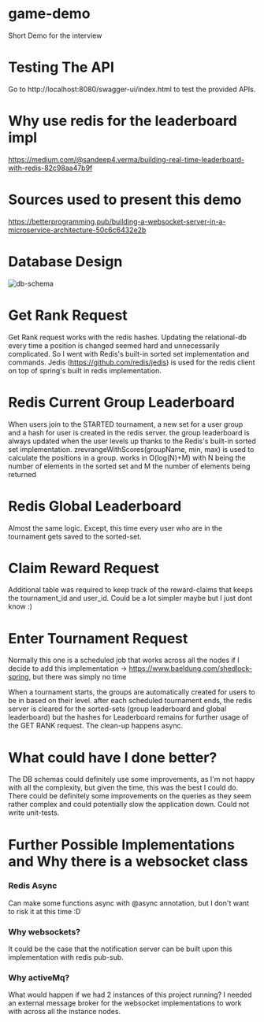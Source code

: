 # game-demo
Short Demo for the interview

# Testing The API
Go to http://localhost:8080/swagger-ui/index.html to test the provided APIs.

# Why use redis for the leaderboard impl
https://medium.com/@sandeep4.verma/building-real-time-leaderboard-with-redis-82c98aa47b9f

# Sources used to present this demo
https://betterprogramming.pub/building-a-websocket-server-in-a-microservice-architecture-50c6c6432e2b

# Database Design
![db-schema](https://user-images.githubusercontent.com/38230713/197417480-07b0e57c-cdfe-4787-9d95-2f68058a79fa.png)

# Get Rank Request
Get Rank request works with the redis hashes. Updating the relational-db every time a position is changed seemed hard
and unnecessarily complicated. So I went with Redis's built-in sorted set implementation and commands. Jedis (https://github.com/redis/jedis)
is used for the redis client on top of spring's built in redis implementation.

# Redis Current Group Leaderboard
When users join to the STARTED tournament, a new set for a user group and a hash for user is created in the redis server.
the group leaderboard is always updated when the user levels up thanks to the Redis's built-in sorted set implementation.
zrevrangeWithScores(groupName, min, max) is used to calculate the positions in a group. works in 
O(log(N)+M)  with N being the number of elements in the sorted set and M the number of elements being returned

# Redis Global Leaderboard
Almost the same logic. Except, this time every user who are in the tournament gets saved to the sorted-set.

# Claim Reward Request
Additional table was required to keep track of the reward-claims that keeps the tournament_id and user_id. Could be a lot simpler maybe but I just dont know :)

# Enter Tournament Request
Normally this one is a scheduled job that works across all the nodes if I decide to add
this implementation -> https://www.baeldung.com/shedlock-spring, but there was simply no time

When a tournament starts, the groups are automatically created for users to be in based on their level.
after each scheduled tournament ends, the redis server is cleared for the sorted-sets (group leaderboard and global leaderboard)
but the hashes for Leaderboard remains for further usage of the GET RANK request. The clean-up happens
async.

# What could have I done better?
The DB schemas could definitely use some improvements, as I'm not happy with all the 
complexity, but given the time, this was the best I could do.
There could be definitely some improvements on the queries as they seem rather complex and could
potentially slow the application down.
Could not write unit-tests.

# Further Possible Implementations and Why there is a websocket class
### Redis Async
Can make some functions async with @async annotation, but I don't want to risk it at this time :D
### Why websockets?
It could be the case that the notification server can be built upon this implementation with redis pub-sub.

### Why activeMq?
What would happen if we had 2 instances of this project running?
I needed an external message broker for the websocket implementations
to work with across all the instance nodes.



